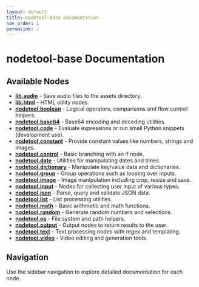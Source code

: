 ```yaml
---
layout: default
title: nodetool-base Documentation
nav_order: 1
permalink: /
---
```


# nodetool-base Documentation

## Available Nodes

- **[lib.audio](nodetool_audio.md)** - Save audio files to the assets directory.
- **[lib.html](nodetool_html.md)** - HTML utility nodes.
- **[nodetool.boolean](nodetool_boolean.md)** - Logical operators, comparisons and flow control helpers.
- **[nodetool.base64](nodetool_base64.md)** - Base64 encoding and decoding utilities.
- **[nodetool.code](nodetool_code.md)** - Evaluate expressions or run small Python snippets (development use).
- **[nodetool.constant](nodetool_constant.md)** - Provide constant values like numbers, strings and images.
- **[nodetool.control](nodetool_control.md)** - Basic branching with an if node.
- **[nodetool.date](nodetool_date.md)** - Utilities for manipulating dates and times.
- **[nodetool.dictionary](nodetool_dictionary.md)** - Manipulate key/value data and dictionaries.
- **[nodetool.group](nodetool_group.md)** - Group operations such as looping over inputs.
- **[nodetool.image](nodetool_image.md)** - Image manipulation including crop, resize and save.
- **[nodetool.input](nodetool_input.md)** - Nodes for collecting user input of various types.
- **[nodetool.json](nodetool_json.md)** - Parse, query and validate JSON data.
- **[nodetool.list](nodetool_list.md)** - List processing utilities.
- **[nodetool.math](nodetool_math.md)** - Basic arithmetic and math functions.
- **[nodetool.random](nodetool_random.md)** - Generate random numbers and selections.
- **[nodetool.os](nodetool_os.md)** - File system and path helpers.
- **[nodetool.output](nodetool_output.md)** - Output nodes to return results to the user.
- **[nodetool.text](nodetool_text.md)** - Text processing nodes with regex and templating.
- **[nodetool.video](nodetool_video.md)** - Video editing and generation tools.

## Navigation

Use the sidebar navigation to explore detailed documentation for each node.

